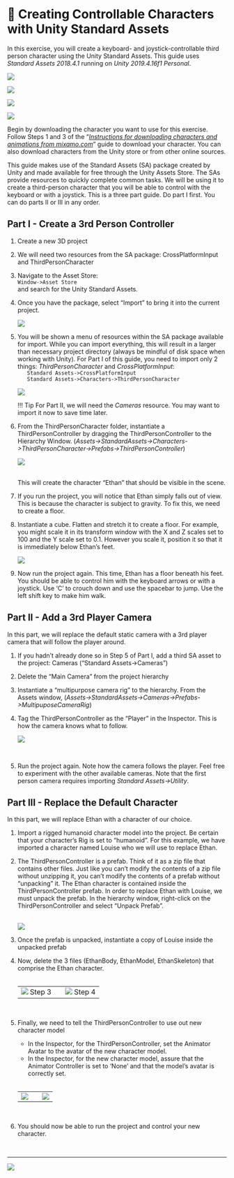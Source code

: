 <link rel="stylesheet" href="../../css/images.css" />

&#x1F4D8; Creating Controllable Characters with Unity Standard Assets
=======================================================================

In this exercise, you will create a keyboard- and joystick-controllable third person character using the Unity Standard Assets.  This guide uses _Standard Assets 2018.4.1_ running on _Unity 2019.4.16f1 Personal_.

![](controllable_char_with_SA/image1.jpg?style=left25)

![](controllable_char_with_SA/image2.jpg?style=left25)

![](controllable_char_with_SA/image3.jpg?style=left25)

![](controllable_char_with_SA/image4.jpg?style=scale25)

Begin by downloading the character you want to use for this exercise.  Follow Steps 1 and 3 of the “_[Instructions for downloading characters and animations from mixamo.com](mixamo_characters_and_animations.md)_” guide to download your character.  You can also download characters from the Unity store or from other online sources.

This guide makes use of the Standard Assets (SA) package created by Unity and made available for free through the Unity Assets Store.  The SAs provide resources to quickly complete common tasks.  We will be using it to create a third-person character that you will be able to control with the keyboard or with a joystick.  This is a three part guide.  Do part I first.  You can do parts II or III in any order.

Part I - Create a 3rd Person Controller
---------------------------------------


1. Create a new 3D project
2. We will need two resources from the SA package: CrossPlatformInput and ThirdPersonCharacter
3. Navigate to the Asset Store:  
    `Window->Asset Store`  
    and search for the Unity Standard Assets.
4. Once you have the package, select “Import” to bring it into the current project.

    ![](controllable_char_with_SA/SA.png?style=center70)
    <br/>
5. You will be shown a menu of resources within the SA package available for import.  While you can import everything, this will result in a larger than necessary project directory (always be mindful of disk space when working with Unity).  For Part I of this guide, you need to import only 2 things: _ThirdPersonCharacter_ and _CrossPlatformInput_:  
    `   Standard Assets->CrossPlatformInput`  
    `   Standard Assets->Characters->ThirdPersonCharacter`  

    ![](controllable_char_with_SA/SA_select_packages.png?style=center70)

    !!! Tip
        For Part II, we will need the _Cameras_ resource.  You may want to import it now to save time later.

6. From the ThirdPersonCharacter folder, instantiate a ThirdPersonController by dragging the ThirdPersonController to the Hierarchy Window.
    (_Assets->StandardAssets->Characters->ThirdPersonCharacter->Prefabs->ThirdPersonController_)


    ![](controllable_char_with_SA/3rd_person_asset.png?style=center100)

    <br/>This will create the character “Ethan” that should be visible in the scene.  

7. If you run the project, you will notice that Ethan simply falls out of view.  This is because the character is subject to gravity.  To fix this, we need to create a floor.
8. Instantiate a cube.  Flatten and stretch it to create a floor.  For example, you might scale it in its transform window with the X and Z scales set to 100 and the Y scale set to 0.1.  However you scale it, position it so that it is immediately below Ethan’s feet.

    ![](controllable_char_with_SA/ethan.png?style=center60)
   <br/>
9. Now run the project again.  This time, Ethan has a floor beneath his feet.  You should be able to control him with the keyboard arrows or with a joystick.  Use ‘C’ to crouch down and use the spacebar to jump.  Use the left shift key to make him walk.

Part II - Add a 3rd Player Camera
---------------------------------

In this part, we will replace the default static camera with a 3rd player camera that will follow the player around.



1. If you hadn’t already done so in Step 5 of Part I, add a third SA asset to the project: Cameras (“Standard Assets->Cameras”)
2. Delete the “Main Camera” from the project hierarchy
3. Instantiate a “multipurpose camera rig” to the hierarchy.  From the Assets window, (_Assets->StandardAssets->Cameras->Prefabs->MultipuposeCameraRig_)
4. Tag the ThirdPersonController as the “Player” in the Inspector.  This is how the camera knows what to follow.

    ![](controllable_char_with_SA/3rd_person_select.png?style=center100)

   <br/>
5. Run the project again.  Note how the camera follows the player.  Feel free to experiment with the other available cameras.  Note that the first person camera requires importing _Standard Assets->Utility_.



Part III - Replace the Default Character
----------------------------------------

In this part, we will replace Ethan with a character of our choice.

1. Import a rigged humanoid character model into the project.  Be certain that your character’s Rig is set to “humanoid”.  For this example, we have imported a character named Louise who we will use to replace Ethan.
2. The ThirdPersonController is a prefab.  Think of it as a zip file that contains other files.  Just like you can’t modify the contents of a zip file without unzipping it, you can’t modify the contents of a prefab without “unpacking” it.  The Ethan character is contained inside the ThirdPersonController prefab.  In order to replace Ethan with Louise, we must unpack the prefab.  In the hierarchy window, right-click on the ThirdPersonController and select “Unpack Prefab”. <br/><br/>

    ![](controllable_char_with_SA/unpack_prefab.png?style=center50)
    <br/>

3.  Once the prefab is unpacked, instantiate a copy of Louise inside the unpacked prefab  
4.  Now, delete the 3 files (EthanBody, EthanModel, EthanSkeleton) that comprise the Ethan character.  
    <br/>

    |  |  |  |
    |:---:|:---:|:---:|
    |![](controllable_char_with_SA/louis_and_ethan_hierarchy.png?style=scale90) Step 3||![](controllable_char_with_SA/louise_hierarchy.png?style=scale90) Step 4|  

    <br/>

5. Finally, we need to tell the ThirdPersonController to use out new character model  
	 *  In the Inspector, for the ThirdPersonController, set the Animator Avatar to the avatar of the new character model.  
	 *  In the Inspector, for the new character model, assure that the Animator Controller is set to ‘None’ and that the model’s avatar is correctly set.  
   <br/>

    |  |  |  |
    |:---:|:---:|:---:|
    |![](controllable_char_with_SA/avatar.png?style=scale90)||![](controllable_char_with_SA/louise_avatar.png?style=scale90)|

    <br/>

6. You should now be able to run the project and control your new character.


<br><hr>

![](../images/il_logo.png?style=center20)
